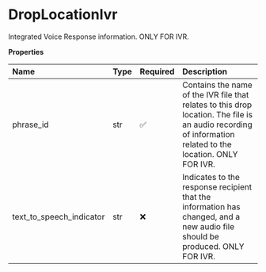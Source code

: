 # DropLocationIvr

Integrated Voice Response information.
ONLY FOR IVR.

**Properties**

| Name                     | Type | Required | Description                                                                                                                                                |
| :----------------------- | :--- | :------- | :--------------------------------------------------------------------------------------------------------------------------------------------------------- |
| phrase_id                | str  | ✅       | Contains the name of the IVR file that relates to this drop location. The file is an audio recording of information related to the location. ONLY FOR IVR. |
| text_to_speech_indicator | str  | ❌       | Indicates to the response recipient that the information has changed, and a new audio file should be produced. ONLY FOR IVR.                               |

<!-- This file was generated by liblab | https://liblab.com/ -->
